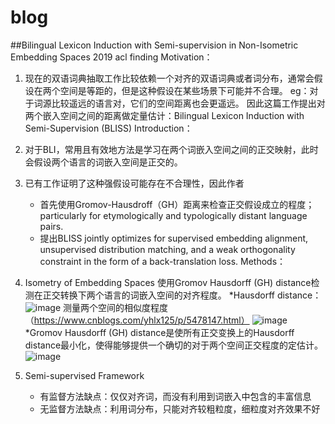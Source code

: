 # blog
##Bilingual Lexicon Induction with Semi-supervision in Non-Isometric Embedding Spaces 2019 acl finding
Motivation：
  1. 现在的双语词典抽取工作比较依赖一个对齐的双语词典或者词分布，通常会假设在两个空间是等距的，但是这种假设在某些场景下可能并不合理。
         eg：对于词源比较遥远的语言对，它们的空间距离也会更遥远。
     因此这篇工作提出对两个嵌入空间之间的距离做定量估计：Bilingual Lexicon Induction with Semi-Supervision (BLISS)
Introduction：
   1. 对于BLI，常用且有效地方法是学习在两个词嵌入空间之间的正交映射，此时会假设两个语言的词嵌入空间是正交的。
   2. 已有工作证明了这种强假设可能存在不合理性，因此作者
      - 首先使用Gromov-Hausdroff（GH）距离来检查正交假设成立的程度；
        particularly for etymologically and typologically distant language pairs.
      - 提出BLISS
        jointly optimizes for supervised embedding alignment, unsupervised distribution matching, and a weak orthogonality constraint in the form of a back-translation loss.
Methods：
   1. Isometry of Embedding Spaces
      使用Gromov Hausdorff (GH) distance检测在正交转换下两个语言的词嵌入空间的对齐程度。
      *Hausdorff distance：
      ![image](https://user-images.githubusercontent.com/72425683/142983621-6ad43f64-8180-480b-81cc-c6cbcc5f9030.png)
      测量两个空间的相似度程度（https://www.cnblogs.com/yhlx125/p/5478147.html）
      ![image](https://user-images.githubusercontent.com/72425683/142985792-1bb5e66c-27f0-485d-a575-64eaac4a2000.png)
      *Gromov Hausdorff (GH) distance是使所有正交变换上的Hausdorff distance最小化，使得能够提供一个确切的对于两个空间正交程度的定估计。
      ![image](https://user-images.githubusercontent.com/72425683/142986376-f320718b-6d98-487b-abf8-354421aae247.png)
   
   2. Semi-supervised Framework
      - 有监督方法缺点：仅仅对齐词，而没有利用到词嵌入中包含的丰富信息
      - 无监督方法缺点：利用词分布，只能对齐较粗粒度，细粒度对齐效果不好
